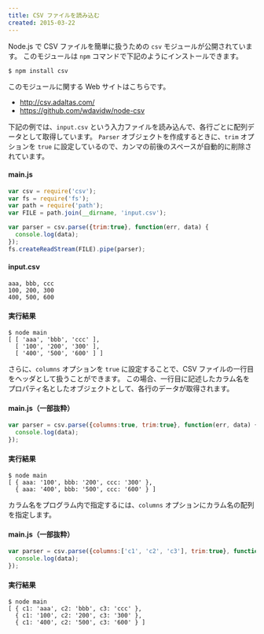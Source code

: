 ```yaml
---
title: CSV ファイルを読み込む
created: 2015-03-22
---
```


Node.js で CSV ファイルを簡単に扱うための `csv` モジュールが公開されています。
このモジュールは `npm` コマンドで下記のようにインストールできます。

```
$ npm install csv
```

このモジュールに関する Web サイトはこちらです。

- http://csv.adaltas.com/
- https://github.com/wdavidw/node-csv

下記の例では、`input.csv` という入力ファイルを読み込んで、各行ごとに配列データとして取得しています。
`Parser` オブジェクトを作成するときに、`trim` オプションを `true` に設定しているので、カンマの前後のスペースが自動的に削除されています。

#### main.js

```javascript
var csv = require('csv');
var fs = require('fs');
var path = require('path');
var FILE = path.join(__dirname, 'input.csv');

var parser = csv.parse({trim:true}, function(err, data) {
  console.log(data);
});
fs.createReadStream(FILE).pipe(parser);
```

#### input.csv

```
aaa, bbb, ccc
100, 200, 300
400, 500, 600
```

#### 実行結果

```
$ node main
[ [ 'aaa', 'bbb', 'ccc' ],
  [ '100', '200', '300' ],
  [ '400', '500', '600' ] ]
```

さらに、`columns` オプションを `true` に設定することで、CSV ファイルの一行目をヘッダとして扱うことができます。
この場合、一行目に記述したカラム名をプロパティ名としたオブジェクトとして、各行のデータが取得されます。

#### main.js（一部抜粋）

```javascript
var parser = csv.parse({columns:true, trim:true}, function(err, data) {
  console.log(data);
});
```

#### 実行結果

```
$ node main
[ { aaa: '100', bbb: '200', ccc: '300' },
  { aaa: '400', bbb: '500', ccc: '600' } ]
```

カラム名をプログラム内で指定するには、`columns` オプションにカラム名の配列を指定します。

#### main.js（一部抜粋）

```javascript
var parser = csv.parse({columns:['c1', 'c2', 'c3'], trim:true}, function(err, data) {
  console.log(data);
});
```

#### 実行結果

```
$ node main
[ { c1: 'aaa', c2: 'bbb', c3: 'ccc' },
  { c1: '100', c2: '200', c3: '300' },
  { c1: '400', c2: '500', c3: '600' } ]
```

